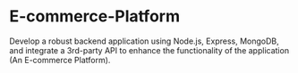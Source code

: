 # E-commerce-Platform
Develop a robust backend application using Node.js, Express, MongoDB, and integrate a 3rd-party API to enhance the functionality of the application (An E-commerce Platform).
